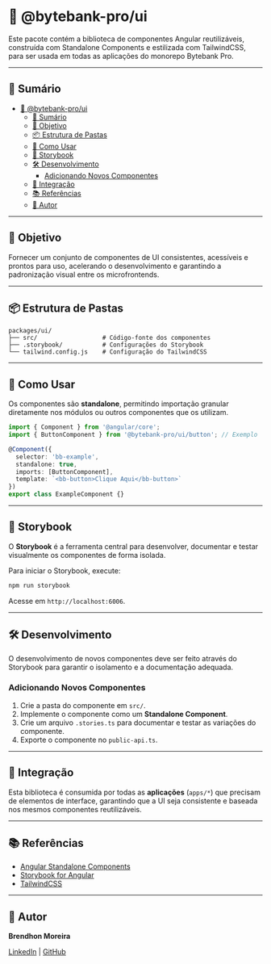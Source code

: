 # 🧩 @bytebank-pro/ui

Este pacote contém a biblioteca de componentes Angular reutilizáveis, construída com Standalone Components e estilizada com TailwindCSS, para ser usada em todas as aplicações do monorepo Bytebank Pro.

---

## 📝 Sumário

- [🧩 @bytebank-pro/ui](#-bytebank-proui)
  - [📝 Sumário](#-sumário)
  - [🎯 Objetivo](#-objetivo)
  - [📦 Estrutura de Pastas](#-estrutura-de-pastas)
  - [🚀 Como Usar](#-como-usar)
  - [📖 Storybook](#-storybook)
  - [🛠️ Desenvolvimento](#️-desenvolvimento)
    - [Adicionando Novos Componentes](#adicionando-novos-componentes)
  - [🔗 Integração](#-integração)
  - [📚 Referências](#-referências)
  - [👥 Autor](#-autor)

---

## 🎯 Objetivo

Fornecer um conjunto de componentes de UI consistentes, acessíveis e prontos para uso, acelerando o desenvolvimento e garantindo a padronização visual entre os microfrontends.

---

## 📦 Estrutura de Pastas

```
packages/ui/
├── src/                  # Código-fonte dos componentes
├── .storybook/           # Configurações do Storybook
└── tailwind.config.js    # Configuração do TailwindCSS
```

---

## 🚀 Como Usar

Os componentes são **standalone**, permitindo importação granular diretamente nos módulos ou outros componentes que os utilizam.

```typescript
import { Component } from '@angular/core';
import { ButtonComponent } from '@bytebank-pro/ui/button'; // Exemplo

@Component({
  selector: 'bb-example',
  standalone: true,
  imports: [ButtonComponent],
  template: `<bb-button>Clique Aqui</bb-button>`
})
export class ExampleComponent {}
```

---

## 📖 Storybook

O **Storybook** é a ferramenta central para desenvolver, documentar e testar visualmente os componentes de forma isolada.

Para iniciar o Storybook, execute:

```bash
npm run storybook
```

Acesse em `http://localhost:6006`.

---

## 🛠️ Desenvolvimento

O desenvolvimento de novos componentes deve ser feito através do Storybook para garantir o isolamento e a documentação adequada.

### Adicionando Novos Componentes

1.  Crie a pasta do componente em `src/`.
2.  Implemente o componente como um **Standalone Component**.
3.  Crie um arquivo `.stories.ts` para documentar e testar as variações do componente.
4.  Exporte o componente no `public-api.ts`.

---

## 🔗 Integração

Esta biblioteca é consumida por todas as **aplicações** (`apps/*`) que precisam de elementos de interface, garantindo que a UI seja consistente e baseada nos mesmos componentes reutilizáveis.

---

## 📚 Referências

- [Angular Standalone Components](https://angular.dev/guide/components/importing)
- [Storybook for Angular](https://storybook.js.org/docs/angular/get-started/introduction)
- [TailwindCSS](https://tailwindcss.com/)

---

## 👥 Autor

**Brendhon Moreira**

[LinkedIn](https://www.linkedin.com/in/brendhon-moreira) | [GitHub](https://github.com/Brendhon)
